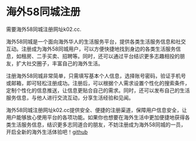# 海外58同城注册

需要海外58同城注册网址k02.cc. 

海外58同城是一个面向海外华人的生活服务平台，提供各类生活服务信息和社交互动。注册成为海外58同城用户，可以方便快捷地找到身边的各类生活服务信息，如租房、二手买卖、招聘等。同时，还可以通过平台结识更多志趣相投的朋友，扩大社交圈子，丰富自己的海外生活。

注册海外58同城非常简单，只需填写基本个人信息，选择账号密码，验证手机号或邮箱，即可轻松注册成功。注册后，可以根据个人需求设置个性化的搜索条件，定制个性化的信息推送，让信息更贴合自己的需求。同时，还可以发布自己的生活服务信息，与他人进行交流互动，分享生活经验和见闻。

海外58同城注册网址k02.cc提供安全、便捷的注册渠道，保障用户信息安全，让用户能够放心使用平台的各项功能。如果你也想要在海外生活中更加便捷地获得各类生活服务信息，结识更多志同道合的朋友，不妨注册成为海外58同城的一员，开启全新的海外生活体验吧！[github](https://github.com)